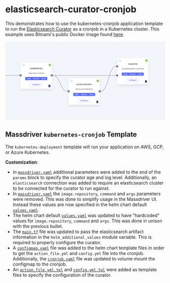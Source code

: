 # elasticsearch-curator-cronjob

This demonstrates how to use the kubernetes-cronjob application template to run the [Elasticsearch Curator](https://github.com/elastic/curator) as a cronjob in a Kubernetes cluster. This example uses Bitnami's public Docker image found [here](https://hub.docker.com/r/bitnami/elasticsearch-curator).

![Infrastructure Diagram](infra.png "Infrastructure Diagram")

## Massdriver `kubernetes-cronjob` Template

The `kubernetes-deployment` template will run your application on AWS, GCP, or Azure Kubernetes.

**Customization**:

* In [`massdriver.yaml`](./massdriver.yaml) additional parameters were added to the end of the `params` block to specify the curator age and log level. Additionally, an `elasticsearch` connection was added to require an elasticsearch cluster to be connected for the curator to run against.
* In [`massdriver.yaml`](./massdriver.yaml) the `image.repository`, `command` and `args` parameters were removed. This was done to simplify usage in the Massdriver UI. Instead these values are now specified in the helm chart default [`values.yaml`](./src/chart/values.yaml). 
* The helm chart default [`values.yaml`](./src/chart/values.yaml) was updated to have "hardcoded" values for `image.repository`, `command` and `args`. This was done in unison with the previous bullet.
* The [`main.tf`](./src/main.tf) file was updated to pass the elasticsearch artifact information in the `helm_additional_values` module variable. This is required to properly configure the curator.
* A [`configmap.yaml`](./src/chart/templates/configmap.yaml) file was added to the helm chart template files in order to get the `action_file.yml` and `config.yml` file into the cronjob. Additionally, the [`cronjob.yaml`](./src/chart/templates/cronjob.yaml) file was updated to volume mount the configmap to the cronjob.
* An [`action_file.yml.tpl`](./src/chart/files/action_file.yml.tpl) and [`config.yml.tpl`](./src/chart/files/config.yml.tpl) were added as template files to specify the configuration of the curator.
